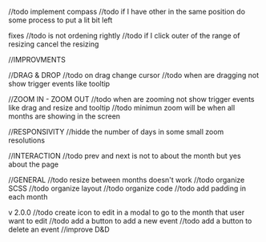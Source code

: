 //todo implement compass
//todo if I have other in the same position do some process to put a lit bit left

fixes
//todo is not ordening rightly
//todo if I click outer of the range of resizing cancel the resizing

//IMPROVMENTS

//DRAG & DROP
//todo on drag change cursor
//todo when are dragging not show trigger events like tooltip

//ZOOM IN - ZOOM OUT
//todo when are zooming not show trigger events like drag and resize and tooltip
//todo minimun zoom will be when all months are showing in the screen

//RESPONSIVITY
//hidde the number of days in some small zoom resolutions

//INTERACTION
//todo prev and next is not to about the month but yes about the page

//GENERAL
//todo resize between months doesn't work
//todo organize SCSS
//todo organize layout
//todo organize code
//todo add padding in each month

v 2.0.0
//todo create icon to edit in a modal to go to the month that user want to edit
//todo add a button to add a new event
//todo add a button to delete an event
//improve D&D

